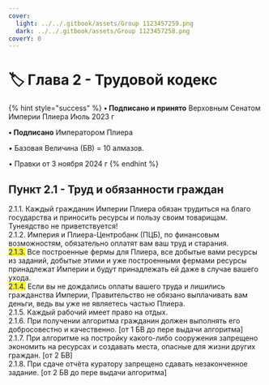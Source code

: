 ```yaml
---
cover:
  light: ../../.gitbook/assets/Group 1123457259.png
  dark: ../../.gitbook/assets/Group 1123457258.png
coverY: 0
---
```


# 🏷️ Глава 2 - Трудовой кодекс

{% hint style="success" %}
**•  Подписано и принято** Верховным Сенатом Империи Плиера Июль 2023 г

**•  Подписано** Императором Плиера

•  Базовая Величина (БВ) = 10 алмазов.

•  Правки от 3 ноября 2024 г
{% endhint %}

## Пункт 2.1 - Труд и обязанности граждан

2.1.1.  Каждый гражданин Империи Плиера обязан трудиться на благо государства и приносить ресурсы и пользу своим товарищам. Тунеядство не приветствуется!\
2.1.2.  Империя и Плиера-Центробанк (ПЦБ), по финансовым возможностям, обязательно оплатят вам ваш труд и старания.\
<mark style="color:blue;">2.1.3.</mark>  Все построенные фермы для Плиера, все добытые вами ресурсы из заданий, добытые этими и уже построенными фермами ресурсы принадлежат Империи и будут принадлежать ей даже в случае вашего ухода.\
<mark style="color:blue;">2.1.4.</mark>  Если вы не дождались оплаты вашего труда и лишились гражданства Империи, Правительство не обязано выплачивать вам деньги, ведь вы уже не являетесь частью Плиера.\
2.1.5.  Каждый рабочий имеет право на отдых.\
2.1.6.  При получении алгоритма гражданин должен выполнять его добросовестно и качественно. \[от 1 БВ до пере выдачи алгоритма]\
2.1.7.  При алгоритме на постройку какого-либо сооружения запрещено экономить на ресурсах и создавать места, опасные для жизни других граждан. \[от 2 БВ]\
2.1.8.  При сдаче отчёта куратору запрещено сдавать незаконченное задание. \[от 2 БВ до пере выдачи алгоритма]

